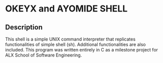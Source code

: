 # OKEYX and AYOMIDE SHELL

## Description 
This shell is a simple UNIX command interpreter
that replicates functionalities of simple shell (sh).
Additional functionalities are also included. This program was written 
entirely in C as a milestone project for ALX School of Software Engineering.


